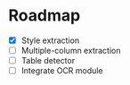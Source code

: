 # Roadmap

- [x] Style extraction
- [ ] Multiple-column extraction
- [ ] Table detector
- [ ] Integrate OCR module
